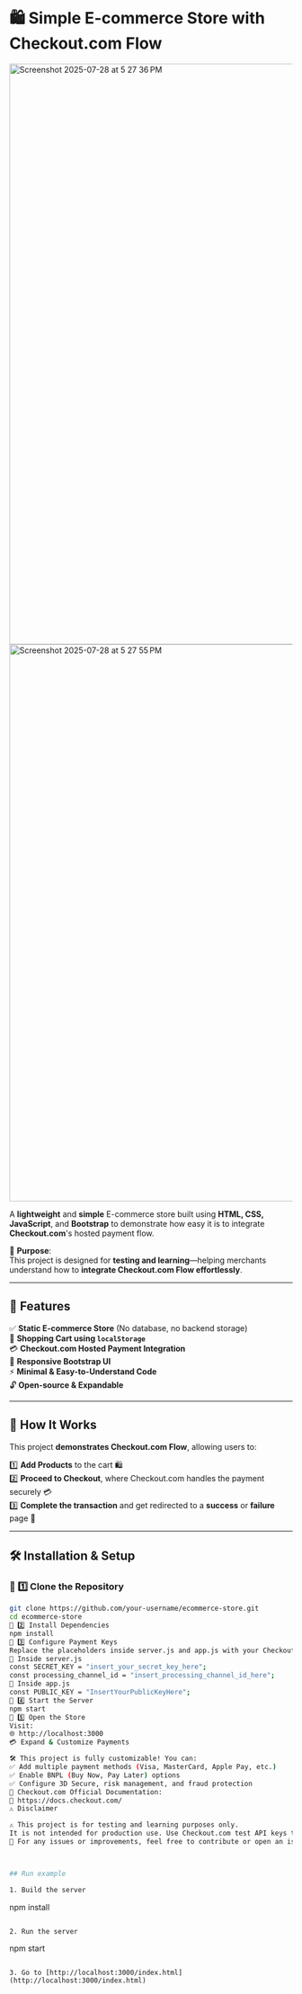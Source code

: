 # 🛍️ Simple E-commerce Store with Checkout.com Flow

<img width="1655" height="1033" alt="Screenshot 2025-07-28 at 5 27 36 PM" src="https://github.com/user-attachments/assets/5049a866-d4ad-49f8-8545-62ab7da99b24" />

<img width="1612" height="991" alt="Screenshot 2025-07-28 at 5 27 55 PM" src="https://github.com/user-attachments/assets/dfed20c7-5700-4883-a691-79a352165922" />



A **lightweight** and **simple** E-commerce store built using **HTML, CSS, JavaScript**, and **Bootstrap** to demonstrate how easy it is to integrate **Checkout.com**'s hosted payment flow.

🎯 **Purpose**:  
This project is designed for **testing and learning**—helping merchants understand how to **integrate Checkout.com Flow effortlessly**.

---

## 🚀 Features

✅ **Static E-commerce Store** (No database, no backend storage)  
🛒 **Shopping Cart using `localStorage`**  
💳 **Checkout.com Hosted Payment Integration**  
🎨 **Responsive Bootstrap UI**  
⚡ **Minimal & Easy-to-Understand Code**  
🔓 **Open-source & Expandable**  

---

## 📌 How It Works

This project **demonstrates Checkout.com Flow**, allowing users to:

1️⃣ **Add Products** to the cart 🛍️  
2️⃣ **Proceed to Checkout**, where Checkout.com handles the payment securely 💳  
3️⃣ **Complete the transaction** and get redirected to a **success** or **failure** page 🎉  

---

## 🛠️ Installation & Setup

### 🔹 **1️⃣ Clone the Repository**
```sh
git clone https://github.com/your-username/ecommerce-store.git
cd ecommerce-store
🔹 2️⃣ Install Dependencies
npm install
🔹 3️⃣ Configure Payment Keys
Replace the placeholders inside server.js and app.js with your Checkout.com API keys:
🔑 Inside server.js
const SECRET_KEY = "insert_your_secret_key_here";
const processing_channel_id = "insert_processing_channel_id_here";
🔑 Inside app.js
const PUBLIC_KEY = "InsertYourPublicKeyHere";
🔹 4️⃣ Start the Server
npm start
🔹 5️⃣ Open the Store
Visit:
🌐 http://localhost:3000
💳 Expand & Customize Payments

🛠 This project is fully customizable! You can:
✅ Add multiple payment methods (Visa, MasterCard, Apple Pay, etc.)
✅ Enable BNPL (Buy Now, Pay Later) options
✅ Configure 3D Secure, risk management, and fraud protection
📖 Checkout.com Official Documentation:
🔗 https://docs.checkout.com/
⚠️ Disclaimer

⚠️ This project is for testing and learning purposes only.
It is not intended for production use. Use Checkout.com test API keys to experiment with the integration.
📩 For any issues or improvements, feel free to contribute or open an issue!



## Run example

1. Build the server

```
npm install
```

2. Run the server

```
npm start
```

3. Go to [http://localhost:3000/index.html](http://localhost:3000/index.html)
